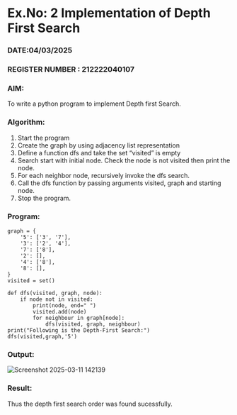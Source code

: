 # Ex.No: 2  Implementation of Depth First Search
### DATE:04/03/2025                                                                           
### REGISTER NUMBER : 212222040107
### AIM: 
To write a python program to implement Depth first Search. 
### Algorithm:
1. Start the program
2. Create the graph by using adjacency list representation
3. Define a function dfs and take the set “visited” is empty 
4. Search start with initial node. Check the node is not visited then print the node.
5. For each neighbor node, recursively invoke the dfs search.
6. Call the dfs function by passing arguments visited, graph and starting node.
7. Stop the program.
### Program:
```
graph = {
    '5': ['3', '7'],
    '3': ['2', '4'],
    '7': ['8'],
    '2': [],
    '4': ['8'],
    '8': [],
}
visited = set()

def dfs(visited, graph, node):
    if node not in visited:
        print(node, end=" ") 
        visited.add(node)
        for neighbour in graph[node]:
            dfs(visited, graph, neighbour)
print("Following is the Depth-First Search:")
dfs(visited,graph,'5')
```










### Output:
![Screenshot 2025-03-11 142139](https://github.com/user-attachments/assets/c812d261-6c06-4cfc-b5ea-58f16ae9068d)



### Result:
Thus the depth first search order was found sucessfully.
